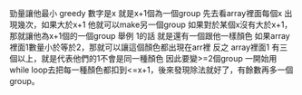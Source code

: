 勁量讓他最小 greedy
數字是x 就是x+1個為一個group
先去看array裡面每個x 出現幾次，如果大於x+1 他就可以make另一個group
如果對於某個x沒有大於x+1，那就讓他為x+1個的一個group
舉例 1的話 就是還有一個跟他一樣顏色 如果array裡面1數量小於等於2，那就可以讓這個顏色都出現在arr裡
反之 array裡面1 有三個以上，就是代表他們的1不會是同一種顏色 因此要變>=2個group
一開始用while loop去把每一種顏色都扣到<=x+1，後來發現除法就好了，有餘數再多一個group。
